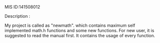 MIS ID:141508012

Description : 

My project is called as "newmath". which contains maximum self implemented math.h functions and some new functions.
For new user, it is suggested to read the manual first. It contains the usage of every function.
